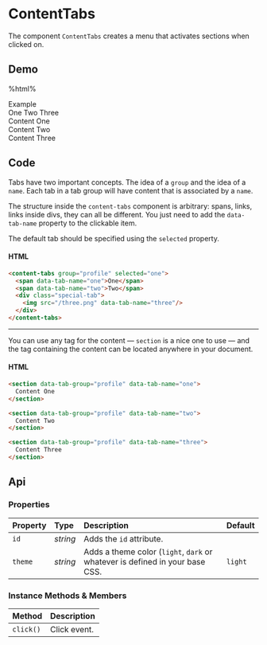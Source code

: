 # ContentTabs
The component `ContentTabs` creates a menu that activates sections when clicked on.

## Demo

%html%

<div class="example">
  <div class="header">Example</div>
  <div class="content">
    <content-tabs group="profile" selected="two">
      <span data-tab-name="one">One</span>
      <span data-tab-name="two">Two</span>
      <span data-tab-name="three">Three</span>
    </content-tabs>
    <section data-tab-group="profile" data-tab-name="one">
      Content One
    </section>
    <section data-tab-group="profile" data-tab-name="two">
      Content Two
    </section>
    <section data-tab-group="profile" data-tab-name="three">
      Content Three
    </section>
  </div>
</div>

## Code

Tabs have two important concepts. The idea of a `group` and the idea of a `name`. Each tab in a tab group will have content that is associated by a `name`.

The structure inside the `content-tabs` component is arbitrary: spans, links, links inside divs, they can all be different. You just need to add the `data-tab-name` property to the clickable item.

The default tab should be specified using the `selected` property.

#### HTML
```html
<content-tabs group="profile" selected="one">
  <span data-tab-name="one">One</span>
  <span data-tab-name="two">Two</span>
  <div class="special-tab">
    <img src="/three.png" data-tab-name="three"/>
  </div>
</content-tabs>
```

---

You can use any tag for the content — `section` is a nice one to use — and the tag containing the content can be located anywhere in your document.

#### HTML
```html
<section data-tab-group="profile" data-tab-name="one">
  Content One
</section>

<section data-tab-group="profile" data-tab-name="two">
  Content Two
</section>

<section data-tab-group="profile" data-tab-name="three">
  Content Three
</section>
```

## Api

### Properties

| Property | Type | Description | Default |
| :--- | :--- | :--- | :--- |
| `id` | *string* | Adds the `id` attribute. | |
| `theme` | *string* | Adds a theme color (`light`, `dark` or whatever is defined in your base CSS. | `light` |

### Instance Methods & Members

| Method | Description |
| :--- | :--- |
| `click()` | Click event. |
